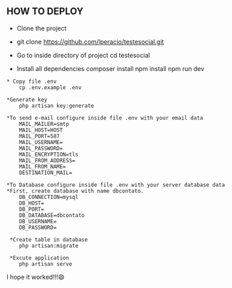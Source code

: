 ## HOW TO DEPLOY
    
   * Clone the project
   * git clone https://github.com/lperacio/testesocial.git
    
   * Go to inside directory of project
     cd testesocial 
     
   * Install all dependencies
        composer install
        npm install
        npm run dev
    
    * Copy file .env
        cp .env.example .env
    
    *Generate key
        php artisan key:generate 
    
    *To send e-mail configure inside file .env with your email data 
        MAIL_MAILER=smtp
        MAIL_HOST=HOST
        MAIL_PORT=587
        MAIL_USERNAME=
        MAIL_PASSWORD=
        MAIL_ENCRYPTION=tls
        MAIL_FROM_ADDRESS=
        MAIL_FROM_NAME=
        DESTINATION_MAIL=
        
    *To Database configure inside file .env with your server database data
    *First, create database with name dbcontato.   
        DB_CONNECTION=mysql
        DB_HOST=
        DB_PORT=
        DB_DATABASE=dbcontato
        DB_USERNAME=
        DB_PASSWORD=
        
     *Create table in database
        php artisan:migrate
       
     *Excute application
        php artisan serve
        
        
  I hope it worked!!!😄
        
        
